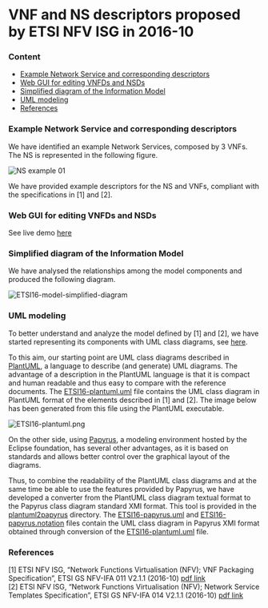 # VNF and NS descriptors proposed by ETSI NFV ISG in 2016-10

### Content
- [Example Network Service and corresponding descriptors](#example-network-service-and-corresponding-descriptors)
- [Web GUI for editing VNFDs and NSDs](#web-gui-for-editing-vnfds-and-nsds)
- [Simplified diagram of the Information Model](#simplified-diagram-of-the-information-model)
- [UML modeling](#uml-modeling)
- [References](#references)

### Example Network Service and corresponding descriptors
We have identified an example Network Services, composed by 3 VNFs. The NS is represented in the following figure.

![NS example 01](https://github.com/superfluidity/RFB/blob/master/ETSI16/images/NS-example-01-ETSI16.png)

We have provided example descriptors for the NS and VNFs, compliant with the specifications in [1] and [2].

### Web GUI for editing VNFDs and NSDs

See live demo [here](http://rdcl-demo.netgroup.uniroma2.it/)

### Simplified diagram of the Information Model
We have analysed the relationships among the model components and produced the following diagram.

![ETSI16-model-simplified-diagram](https://github.com/superfluidity/RFB/blob/master/ETSI16/images/ETSI16-overall-simplified-diagram.png)

### UML modeling

To better understand and analyze the model defined by [1] and [2], we have started representing its components with UML class diagrams, see [here](https://github.com/superfluidity/RFB/tree/master/ETSI16/UML).

To this aim, our starting point are UML class diagrams described in [PlantUML](http://plantuml.com/class-diagram), a language to describe (and generate) UML diagrams. The advantage of a description in the PlantUML language is that it is compact and human readable and thus easy to compare with the reference documents. The [ETSI16-plantuml.uml](https://github.com/superfluidity/RFB/tree/master/ETSI16/UML/ETSI16-plantuml.uml) file contains the UML class diagram in PlantUML format of the elements described in [1] and [2]. The image below has been generated from this file using the PlantUML executable.

![ETSI16-plantuml.png](https://github.com/superfluidity/RFB/blob/master/ETSI16/UML/ETSI16-plantuml.png)

On the other side, using [Papyrus](https://eclipse.org/papyrus/), a modeling environment hosted by the Eclipse foundation, has several other advantages, as it is based on standards and allows better control over the graphical layout of the diagrams.

Thus, to combine the readability of the PlantUML class diagrams and at the same time be able to use the features provided by Papyrus, we have developed a converter from the PlantUML class diagram textual format to the Papyrus class diagram standard XMI format. This tool is provided in the [plantuml2papyrus](https://github.com/superfluidity/RFB/tree/master/ETSI16/UML/plantuml2papyrus/) directory.  The [ETSI16-papyrus.uml](https://github.com/superfluidity/RFB/tree/master/ETSI16/UML/ETSI16-papyrus.uml) and [ETSI16-papyrus.notation](https://github.com/superfluidity/RFB/tree/master/ETSI16/UML/ETSI16-papyrus.notation) files contain the UML class diagram in Papyrus XMI format obtained through conversion of the [ETSI16-plantuml.uml](https://github.com/superfluidity/RFB/tree/master/ETSI16/UML/ETSI16-plantuml.uml) file. 

### References
[1] ETSI NFV ISG, “Network Functions Virtualisation (NFV); VNF Packaging Specification”, ETSI GS NFV-IFA 011 V2.1.1 (2016-10) [pdf link](http://www.etsi.org/deliver/etsi_gs/NFV-IFA/001_099/011/02.01.01_60/gs_NFV-IFA011v020101p.pdf)  
[2] ETSI NFV ISG, “Network Functions Virtualisation (NFV); Network Service Templates Specification”, ETSI GS NFV-IFA 014 V2.1.1 (2016-10) [pdf link](http://www.etsi.org/deliver/etsi_gs/NFV-IFA/001_099/014/02.01.01_60/gs_NFV-IFA014v020101p.pdf)

